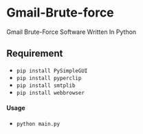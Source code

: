 # Gmail-Brute-force
Gmail Brute-Force Software Written In Python

## Requirement

* `pip install PySimpleGUI`
* `pip install pyperclip`
* `pip install smtplib`
* `pip install webbrowser`

#### Usage

* `python main.py`
